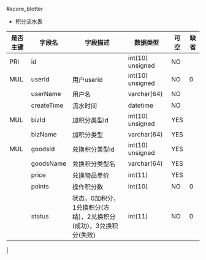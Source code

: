 #score_blotter
* 积分流水表
 
|是否主键	|字段名	|字段描述	|数据类型	|可空	|缺省	|
| --------|-----|-----|-----|-----|-----|
|PRI|id||int(10) unsigned|NO||
|MUL|userId|用户userid|int(10) unsigned|NO|0|
||userName|用户名|varchar(64)|NO||
||createTime|流水时间|datetime|NO||
|MUL|bizId|加积分类型id|int(10) unsigned|YES||
||bizName|加积分类型|varchar(64)|YES||
|MUL|goodsId|兑换积分类型id|int(10) unsigned|YES||
||goodsName|兑换积分类型名|varchar(64)|YES||
||price|兑换物品单价|int(11)|YES||
||points|操作积分数|int(10)|NO|0|
||status|状态，0加积分，1兑换积分(冻结)，2兑换积分(成功)，3兑换积分(失败)|int(11)|NO|0|
|
